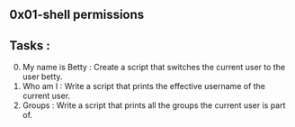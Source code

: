  0x01-shell permissions
---------------------------
## Tasks :
0. My name is Betty : Create a script that switches the current user to the user betty.
1. Who am I : Write a script that prints the effective username of the current user.
2. Groups : Write a script that prints all the groups the current user is part of.

